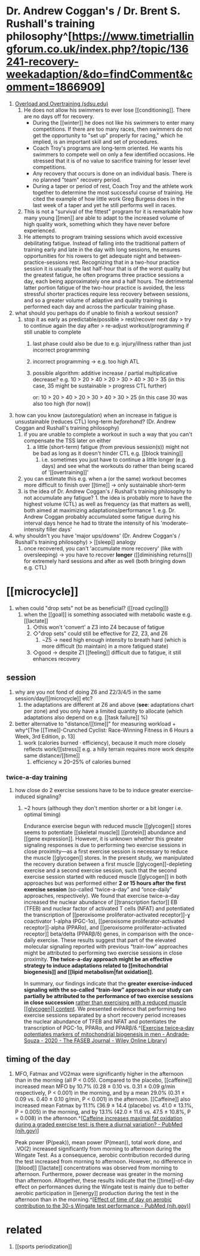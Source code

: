 
# Dr. Andrew Coggan's / Dr. Brent S. Rushall's training philosophy^[https://www.timetriallingforum.co.uk/index.php?/topic/136241-recovery-weekadaption/&do=findComment&comment=1866909]
1. [Overload and Overtraining (sdsu.edu)](https://coachsci.sdsu.edu/csa/vol13/rushall7.htm)
	1. He does not allow his swimmers to ever lose [[conditioning]]. There are no days off for recovery.
	   - During the [[winter]] he does not like his swimmers to enter many competitions. If there are too many races, then swimmers do not get the opportunity to "set up" properly for racing," which he implied, is an important skill and set of procedures.
	   - Coach Troy's programs are long-term oriented. He wants his swimmers to compete well on only a few identified occasions. He stressed that it is of no value to sacrifice training for lesser level competitions.
	   - Any recovery that occurs is done on an individual basis. There is no planned "team" recovery period.
	   - During a taper or period of rest, Coach Troy and the athlete work together to determine the most successful course of training. He cited the example of how little work Greg Burgess does in the last week of a taper and yet he still performs well in races.
	2. This is not a "survival of the fittest" program for it is remarkable how many young [[men]] are able to adapt to the increased volume of high quality work, something which they have never before experienced.
	3. He attempts to program training sessions which avoid excessive debilitating fatigue. Instead of falling into the traditional pattern of training early and late in the day with long sessions, he ensures opportunities for his rowers to get adequate night and between-practice-sessions rest. Recognizing that in a two-hour practice session it is usually the last half-hour that is of the worst quality but the greatest fatigue, he often programs three practice sessions a day, each being approximately one and a half hours. The detrimental latter portion fatigue of the two-hour practice is avoided, the less stressful shorter practices require less recovery between sessions, and so a greater volume of adaptive and quality training is performed each day and across the particular training phase.
2. what should you perhaps do if unable to finish a workout session?
	1. stop it as early as predictable/possible > rest/recover next day > try to continue again the day after > re-adjust workout/programming if still unable to complete
		1. last phase could also be due to e.g. injury/illness rather than just incorrect programming
		2. incorrect programming → e.g. too high ATL
		3. possible algorithm: additive increase / partial multiplicative decrease? e.g. 10 > 20 > 40 > 20 > 30 > 40 > 30 > 35 (in this case, 35 might be sustainable > progress CTL further)
		   
		   or: 10 > 20 > 40 > 20 > 30 > 40 > 30 > 25 (in this case 30 was also too high (for now))
3. how can you know (autoregulation) when an increase in fatigue is unsustainable (reduces CTL) long-term _beforehand_? (Dr. Andrew Coggan and Rushall's training philosophy)
	1. if you are unable to complete a workout in such a way that you can't compensate the TSS later on either
		1. a little (short-term) fatigue (from previous session(s)) might not be bad as long as it doesn't hinder CTL e.g. [[block training]]
			1. i.e. sometimes you just have to continue a little longer (e.g. days) and see what the workouts do rather than being scared of '[[overtraining]]'  
	2. you can estimate this e.g. when a (or the same) workout becomes more difficult to finish over [[time]] → only sustainable short-term
	3. is the idea of Dr. Andrew Coggan's / Rushall's training philosophy to not accumulate any fatigue?
			1. the idea is probably more to have the highest volume (CTL) as well as frequency (as that matters as well), both aimed at maximizing adaptations/performance
				1. e.g. Dr. Andrew Coggan probably accumulated some fatigue during his interval days hence he had to titrate the intensity of his 'moderate-intensity filler days'
2. why shouldn't you have 'major ups/downs' (Dr. Andrew Coggan's / Rushall's training philosophy) > [[sleep]] analogy
	1. once recovered, you can't 'accumulate more recovery' (like with oversleeping) → you have to recover **longer** ([[diminishing returns]]) for extremely hard sessions and after as well (both bringing down e.g. CTL)
# [[microcycle]]
1. when could "drop sets" not be as beneficial? ([[road cycling]])
	1. when the [[goal]] is something associated with metabolic waste e.g. [[lactate]]
		1. ◇this won't 'convert' a Z3 into Z4 because of fatigue
		2. ◇"drop sets" could still be effective for Z2, Z3, and Z6
			1. ¬Z5 → need high enough intensity to breath hard (which is more difficult (to maintain) in a more fatigued state)
		3. ◇good → despite Z1 [[feeling]] difficult due to fatigue, it still enhances recovery

## session
1. why are you not fond of doing Z6 and Z2/3/4/5 in the same session/day/[[microcycle]] etc?
	1. the adaptations are different at Z6 and above (**see**: adaptations chart per zone) and you only have a limited quantity to allocate (which adaptations also depend on e.g. [[task failure]] %)
2. better alternative to "distance/[[time]]" for measuring workload + why^[The [[Time]]-Crunched Cyclist: Race-Winning Fitness in 6 Hours a Week, 3rd Edition, p. 13]
	1. work (calories burned · efficiency), because it much more closely reflects work/[[stress]] e.g. a hilly terrain requires more work despite same distance/[[time]]
		1. efficiency ≈ 20–25% of calories burned

### twice-a-day training
1. how close do 2 exercise sessions have to be to induce greater exercise-induced signaling?
	1. ~2 hours (although they don't mention shorter or a bit longer i.e. optimal timing)
	   
	   Endurance exercise begun with reduced muscle [[glycogen]] stores seems to potentiate [[skeletal muscle]] [[protein]] abundance and [[gene expression]]. However, it is unknown whether this greater signaling responses is due to performing two exercise sessions in close proximity—as a first exercise session is necessary to reduce the muscle [[glycogen]] stores. In the present study, we manipulated the recovery duration between a first muscle [[glycogen]]-depleting exercise and a second exercise session, such that the second exercise session started with reduced muscle [[glycogen]] in both approaches but was performed either **2 or 15 hours after the first exercise session** (so-called “twice-a-day” and “once-daily” approaches, respectively). We found that exercise twice-a-day increased the nuclear abundance of [[transcription factor]] EB (TFEB) and nuclear factor of activated T cells (NFAT) and potentiated the transcription of [[peroxisome proliferator-activated receptor]]-ɣ coactivator 1-alpha (PGC-1α), [[peroxisome proliferator-activated receptor]]-alpha (PPARα), and [[peroxisome proliferator-activated receptor]] beta/delta (PPARβ/δ) genes, in comparison with the once-daily exercise. These results suggest that part of the elevated molecular signaling reported with previous “train-low” approaches might be attributed to performing two exercise sessions in close proximity. **The twice-a-day approach might be an effective strategy to induce adaptations related to [[mitochondrial biogenesis]] and [[lipid metabolism|fat oxidation]].**
	   
	   In summary, our findings indicate that the **greater exercise-induced signaling with the so-called “train-low” approach in our study can partially be attributed to the performance of two exercise sessions in close succession** <u>rather than exercising with a reduced muscle [[glycogen]] content</u>. We presented evidence that performing two exercise sessions separated by a short recovery period increases the nuclear abundance of TFEB and NFAT and potentiates the transcription of PGC-1α, PPARα, and PPARβ/δ.^[[Exercise twice‐a‐day potentiates markers of mitochondrial biogenesis in men - Andrade‐Souza - 2020 - The FASEB Journal - Wiley Online Library](https://faseb.onlinelibrary.wiley.com/doi/10.1096/fj.201901207RR)]

## timing of the day
1. MFO, Fatmax and VO2max were significantly higher in the afternoon than in the morning (all P < 0.05). Compared to the placebo, [[caffeine]] increased mean MFO by 10.7% (0.28 ± 0.10 vs. 0.31 ± 0.09 g/min respectively, P < 0.001) in the morning, and by a mean 29.0% (0.31 ± 0.09 vs. 0.40 ± 0.10 g/min, P < 0.001) in the afternoon. [[Caffeine]] also increased mean Fatmax by 11.1% (36.9 ± 14.4 (placebo) vs. 41.0 ± 13.1%, P = 0.005) in the morning, and by 13.1% (42.0 ± 11.6 vs. 47.5 ± 10.8%, P = 0.008) in the afternoon.^[[Caffeine increases maximal fat oxidation during a graded exercise test: is there a diurnal variation? - PubMed (nih.gov)](https://pubmed.ncbi.nlm.nih.gov/33413459/)]
   
   Peak power (P(peak)), mean power (P(mean)), total work done, and .VO(2) increased significantly from morning to afternoon during the Wingate Test. As a consequence, aerobic contribution recorded during the test increased from morning to afternoon. However, no difference in [[blood]] [[lactate]] concentrations was observed from morning to afternoon. Furthermore, power decrease was greater in the morning than afternoon. Altogether, these results indicate that the [[time]]-of-day effect on performances during the Wingate test is mainly due to better aerobic participation in [[energy]] production during the test in the afternoon than in the morning.^[[Effect of time of day on aerobic contribution to the 30-s Wingate test performance - PubMed (nih.gov)](https://pubmed.ncbi.nlm.nih.gov/17701684/)]



# related
1. [[sports periodization]]